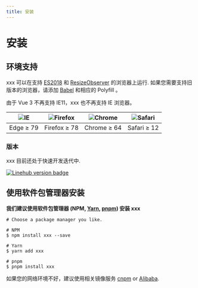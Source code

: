 ```yaml
---
title: 安装
---
```


# 安装

## 环境支持

xxx 可以在支持 [ES2018](https://caniuse.com/?feats=mdn-javascript_builtins_regexp_dotall,mdn-javascript_builtins_regexp_lookbehind_assertion,mdn-javascript_builtins_regexp_named_capture_groups,mdn-javascript_builtins_regexp_property_escapes,mdn-javascript_builtins_symbol_asynciterator,mdn-javascript_functions_method_definitions_async_generator_methods,mdn-javascript_grammar_template_literals_template_literal_revision,mdn-javascript_operators_destructuring_rest_in_objects,mdn-javascript_operators_spread_spread_in_destructuring,promise-finally) 和 [ResizeObserver](https://caniuse.com/resizeobserver) 的浏览器上运行.
如果您需要支持旧版本的浏览器，请添加 [Babel](https://babeljs.io/) 和相应的 Polyfill 。

由于 Vue 3 不再支持 IE11，xxx 也不再支持 IE 浏览器。

| ![IE](https://cdn.jsdelivr.net/npm/@browser-logos/edge/edge_32x32.png) | ![Firefox](https://cdn.jsdelivr.net/npm/@browser-logos/firefox/firefox_32x32.png) | ![Chrome](https://cdn.jsdelivr.net/npm/@browser-logos/chrome/chrome_32x32.png) | ![Safari](https://cdn.jsdelivr.net/npm/@browser-logos/safari/safari_32x32.png) |
| ---------------------------------------------------------------------- | --------------------------------------------------------------------------------- | ------------------------------------------------------------------------------ | ------------------------------------------------------------------------------ |
| Edge ≥ 79                                                              | Firefox ≥ 78                                                                      | Chrome ≥ 64                                                                    | Safari ≥ 12                                                                    |

### 版本

xxx 目前还处于快速开发迭代中.

[![Linehub version badge](https://img.shields.io/npm/v/linehub.svg?style=flat-square)](https://www.npmjs.org/package/linehub)

## 使用软件包管理器安装

**我们建议使用软件包管理器 (NPM, [Yarn](https://classic.yarnpkg.com/lang/en/), [pnpm](https://pnpm.io/)) 安装 xxx**

```shell
# Choose a package manager you like.

# NPM
$ npm install xxx --save

# Yarn
$ yarn add xxx

# pnpm
$ pnpm install xxx
```

如果您的网络环境不好，建议使用相关镜像服务 [cnpm](https://github.com/cnpm/cnpm) or [Alibaba](https://registry.npm.taobao.org).
